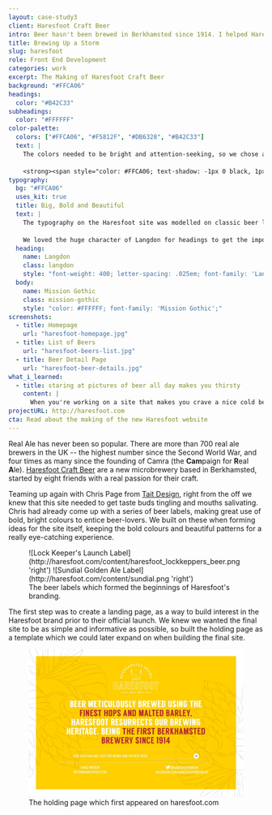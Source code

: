 ```yaml
---
layout: case-study3
client: Haresfoot Craft Beer
intro: Beer hasn't been brewed in Berkhamsted since 1914. I helped Haresfoot Craft Beer restart a centuries old local tradition.
title: Brewing Up a Storm
slug: haresfoot
role: Front End Development
categories: work
excerpt: The Making of Haresfoot Craft Beer
background: "#FFCA06"
headings:
  color: "#B42C33"
subheadings:
  color: "#FFFFFF"
color-palette:
  colors: ["#FFCA06", "#F5812F", "#DB6328", "#B42C33"]
  text: |
    The colors needed to be bright and attention-seeking, so we chose a palette that followed the progression of 'shades' found in the different varieties of real ale:

    <strong><span style="color: #FFCA06; text-shadow: -1px 0 black, 1px 0 black, 0 -1px black, 0 1px black;">Pale</span> &rarr; <span style="color: #F5812F;">Golden</span> &rarr; <span style="color: #DB6328;">Amber</span> &rarr; <span style="color: #B42C33;">Stout</span></strong>.
typography:
  bg: "#FFCA06"
  uses_kit: true
  title: Big, Bold and Beautiful
  text: |
    The typography on the Haresfoot site was modelled on classic beer labels, and their ability to 'jump out' in a crowded pub.

    We loved the huge character of Langdon for headings to get the important points across, and this contrasted nicely with the fidelity of Mission Gothic for easy to read body copy.
  heading:
    name: Langdon
    class: langdon
    style: "font-weight: 400; letter-spacing: .025em; font-family: 'Langdon'; text-transform: uppercase; color: #FFFFFF;"
  body:
    name: Mission Gothic
    class: mission-gothic
    style: "color: #FFFFFF; font-family: 'Mission Gothic';"
screenshots:
  - title: Homepage
    url: "haresfoot-homepage.jpg"
  - title: List of Beers
    url: "haresfoot-beers-list.jpg"
  - title: Beer Detail Page
    url: "haresfoot-beer-details.jpg"
what_i_learned:
  - title: staring at pictures of beer all day makes you thirsty
    content: |
      When you're working on a site that makes you crave a nice cold beer, you know you're building something that's going to appeal to the target market in just the way it needs to. If that's the sort of emotion that the site strikes in Haresfoot's customers, it's sure to be a success.
projectURL: http://haresfoot.com
cta: Read about the making of the new Haresfoot website
---
```


Real Ale has never been so popular. There are more than 700 real ale brewers in the UK -- the highest number since the Second World War, and four times as many since the founding of Camra (the **Cam**paign for **R**eal **A**le). [Haresfoot Craft Beer](http://haresfoot.com) are a new microbrewery based in Berkhamsted, started by eight friends with a real passion for their craft.

Teaming up again with Chris Page from [Tait Design](http://taitdesign.co.uk), right from the off we knew that this site needed to get taste buds tingling and mouths salivating. Chris had already come up with a series of beer labels, making great use of bold, bright colours to entice beer-lovers. We built on these when forming ideas for the site itself, keeping the bold colours and beautiful patterns for a really eye-catching experience.

<figure class="group-of-four with-padding">
  ![Lock Keeper's Launch Label](http://haresfoot.com/content/haresfoot_lockkeppers_beer.png 'right')
  ![Sundial Golden Ale Label](http://haresfoot.com/content/sundial.png 'right')
  <div class="image-caption">
    <span>The beer labels which formed the beginnings of Haresfoot's branding.</span>
  </div>
</figure>

The first step was to create a landing page, as a way to build interest in the Haresfoot brand prior to their official launch. We knew we wanted the final site to be as simple and informative as possible, so built the holding page as a template which we could later expand on when building the final site.



<figure>
  <div class="browser">
    <img src="/assets/dist/img/haresfoot-holding-page.jpg" alt="">
  </div>
  <div class="image-caption">
    <span>The holding page which first appeared on haresfoot.com</span>
  </div>
</figure>